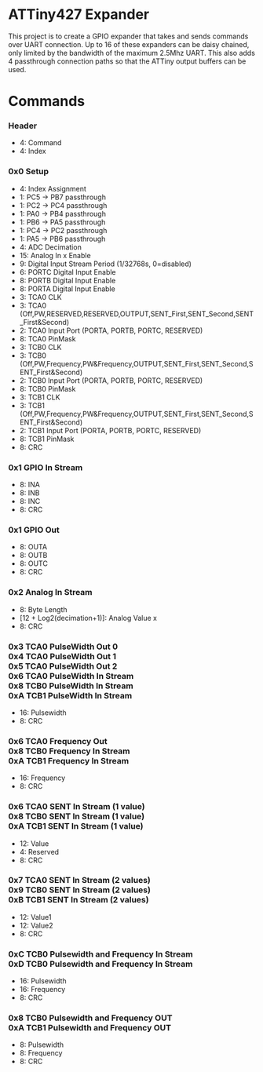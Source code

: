 # ATTiny427 Expander
This project is to create a GPIO expander that takes and sends commands over UART connection. 
Up to 16 of these expanders can be daisy chained, only limited by the bandwidth of the maximum 2.5Mhz UART. 
This also adds 4 passthrough connection paths so that the ATTiny output buffers can be used.

# Commands
### Header
* 4: Command
* 4: Index
### 0x0 Setup
* 4: Index Assignment
* 1: PC5 -> PB7 passthrough
* 1: PC2 -> PC4 passthrough
* 1: PA0 -> PB4 passthrough
* 1: PB6 -> PA5 passthrough
* 1: PC4 -> PC2 passthrough
* 1: PA5 -> PB6 passthrough
* 4: ADC Decimation
* 15: Analog In x Enable
* 9: Digital Input Stream Period (1/32768s, 0=disabled)
* 6: PORTC Digital Input Enable
* 8: PORTB Digital Input Enable
* 8: PORTA Digital Input Enable
* 3: TCA0 CLK
* 3: TCA0 (Off,PW,RESERVED,RESERVED,OUTPUT,SENT_First,SENT_Second,SENT_First&Second)
* 2: TCA0 Input Port (PORTA, PORTB, PORTC, RESERVED)
* 8: TCA0 PinMask
* 3: TCB0 CLK
* 3: TCB0 (Off,PW,Frequency,PW&Frequency,OUTPUT,SENT_First,SENT_Second,SENT_First&Second)
* 2: TCB0 Input Port (PORTA, PORTB, PORTC, RESERVED)
* 8: TCB0 PinMask
* 3: TCB1 CLK
* 3: TCB1 (Off,PW,Frequency,PW&Frequency,OUTPUT,SENT_First,SENT_Second,SENT_First&Second)
* 2: TCB1 Input Port (PORTA, PORTB, PORTC, RESERVED)
* 8: TCB1 PinMask
* 8: CRC
### 0x1 GPIO In Stream
* 8: INA
* 8: INB
* 8: INC
* 8: CRC
### 0x1 GPIO Out
* 8: OUTA
* 8: OUTB
* 8: OUTC
* 8: CRC
### 0x2 Analog In Stream
* 8: Byte Length
* [12 + Log2(decimation+1)]: Analog Value x
* 8: CRC
### 0x3 TCA0 PulseWidth Out 0 <br/> 0x4 TCA0 PulseWidth Out 1 <br/> 0x5 TCA0 PulseWidth Out 2 <br/> 0x6 TCA0 PulseWidth In Stream <br/> 0x8 TCB0 PulseWidth In Stream <br/> 0xA TCB1 PulseWidth In Stream
* 16: Pulsewidth
* 8: CRC
### 0x6 TCA0 Frequency Out <br/> 0x8 TCB0 Frequency In Stream <br/> 0xA TCB1 Frequency In Stream
* 16: Frequency
* 8: CRC
### 0x6 TCA0 SENT In Stream (1 value) <br/> 0x8 TCB0 SENT In Stream (1 value) <br/> 0xA TCB1 SENT In Stream (1 value)
* 12: Value
* 4: Reserved
* 8: CRC
### 0x7 TCA0 SENT In Stream (2 values) <br/> 0x9 TCB0 SENT In Stream (2 values) <br/> 0xB TCB1 SENT In Stream (2 values)
* 12: Value1
* 12: Value2
* 8: CRC
### 0xC TCB0 Pulsewidth and Frequency In Stream <br/> 0xD TCB0 Pulsewidth and Frequency In Stream
* 16: Pulsewidth
* 16: Frequency
* 8: CRC
### 0x8 TCB0 Pulsewidth and Frequency OUT <br/> 0xA TCB1 Pulsewidth and Frequency OUT
* 8: Pulsewidth
* 8: Frequency
* 8: CRC

